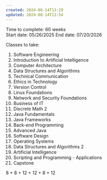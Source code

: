 ```yaml
---
created: 2024-08-14T13:29
updated: 2024-08-14T13:54
---
```

Time to complete: 60 weeks  
Start date: 05/26/2025
End date:  07/20/2026

Classes to take: 
1. Software Engineering  
2. Introduction to Artificial Intelligence 
3. Computer Architecture  
4. Data Structures and Algorithms 
5. Technical Communication
6. Ethics in Technology
7. Version Control
8. Linux Foundations
9. Network and Security Foundations
10. Business of IT
11. Discrete Math 2
12. Java Fundamentals 
13. Java Frameworks
14. Back-end Programming
15. Advanced Java
16. Software Design
17. Operating Systems 
18. Data Structures and Algorithms 2
19. Artificial Intelligence
20. Scripting and Programming - Applications
21. Capstone 


8 + 8 + 12 + 12 + 8 + 12 